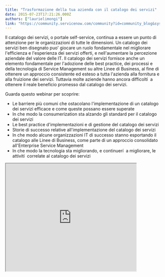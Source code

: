 ```yaml
---
title: "Trasformazione della tua azienda con il catalogo dei servizi"
date: 2015-07-23T17:21:26.000Z
authors: ["laurielimongi"]
link: "https://community.servicenow.com/community?id=community_blog&sys_id=486e2eaddbd0dbc01dcaf3231f9619e4"
---
```

<p>Il catalogo dei servizi, o portale self-service, continua a essere un punto di attenzione per le organizzazioni di tutte le dimensioni. Un catalogo dei servizi ben disegnato puo' giocare un ruolo fondamentale nel migliorare l'efficienza e l'esperienza dei servizi offerti, e nell'aumentare la percezione aziendale del valore delle IT. Il catalogo dei servizi fornisce anche un elemento fondamentale per l'adozione delle best practice, dei processi e della tecnologia di Service Management su altre Linee di Business, al fine di ottenere un approccio consistente ed esteso a tutta l'azienda alla fornitura e alla fruizione dei servizi. Tuttavia molte aziende hanno ancora difficoltí  a ottenere il reale beneficio promesso dal catalogo dei servizi.</p><p></p><p>Guarda questo webinar per scoprire:</p><ul><li>Le barriere più comuni che ostacolano l'implementazione di un catalogo dei servizi efficace e come queste possano essere superate </li><li>In che modo la consumerization sta alzando gli standard per il catalogo dei servizi </li><li>Le best practice d'implementazioni e di gestione del catalogo dei servizi</li><li>Storie di successo relative all'implementazione del catalogo dei servizi</li><li>In che modo alcune organizzazioni IT di successo stanno esportando il catalogo alle Linee di Business, come parte di un approccio consolidato all'Enterprise Service Management</li><li>In che modo la tecnologia sta migliorando, e continuerí  a migliorare, le attivití  correlate al catalogo dei servizi</li></ul><p></p><p><iframe src="https://youtube.com/embed/oqqc4sXPxHc" width="425" height="350"/></p>